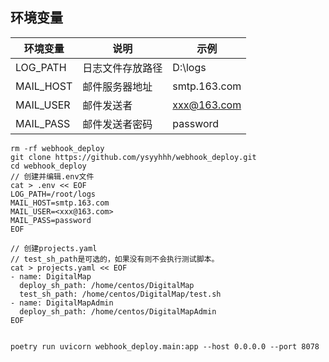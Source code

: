 
## 环境变量

|环境变量|说明|示例|
|--|--|--|
|LOG_PATH|日志文件存放路径|D:\logs|
|MAIL_HOST|邮件服务器地址|smtp.163.com|
|MAIL_USER|邮件发送者|<xxx@163.com>|
|MAIL_PASS|邮件发送者密码|password|

```shell
rm -rf webhook_deploy
git clone https://github.com/ysyyhhh/webhook_deploy.git
cd webhook_deploy
// 创建并编辑.env文件
cat > .env << EOF
LOG_PATH=/root/logs
MAIL_HOST=smtp.163.com
MAIL_USER=<xxx@163.com>
MAIL_PASS=password
EOF

// 创建projects.yaml
// test_sh_path是可选的，如果没有则不会执行测试脚本。
cat > projects.yaml << EOF
- name: DigitalMap
  deploy_sh_path: /home/centos/DigitalMap
  test_sh_path: /home/centos/DigitalMap/test.sh
- name: DigitalMapAdmin
  deploy_sh_path: /home/centos/DigitalMapAdmin
EOF


poetry run uvicorn webhook_deploy.main:app --host 0.0.0.0 --port 8078
```
